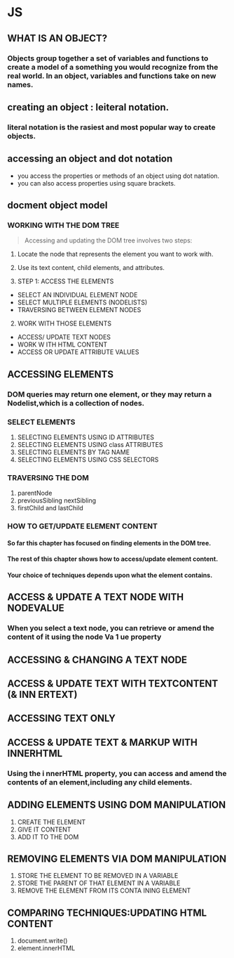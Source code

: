 # JS
## WHAT IS AN OBJECT?
### Objects group together a set of variables and functions to create a model of a something you would recognize from the real world. In an object, variables and functions take on new names.
## creating an object : leiteral notation.

### literal notation is the rasiest and most popular way to create objects.

## accessing an object and dot notation
* you access the properties or methods of an object using dot natation.
* you can also access properties using square brackets.
## docment object model
### WORKING WITH THE DOM TREE 


> Accessing and updating the DOM tree involves two steps:
1. Locate the node that represents the element you want to work with.
2. Use its text content, child elements, and attributes. 

1. STEP 1: ACCESS THE ELEMENTS
* SELECT AN INDIVIDUAL ELEMENT NODE
* SELECT MULTIPLE ELEMENTS (NODELISTS) 
* TRAVERSING BETWEEN ELEMENT NODES

2. WORK WITH THOSE ELEMENTS
 * ACCESS/ UPDATE
TEXT NODES 
* WORK W ITH HTML
CONTENT 
* ACCESS OR UPDATE
ATTRIBUTE VALUES 

## ACCESSING ELEMENTS 
### DOM queries may return one element, or they may return a Nodelist,which is a collection of nodes. 
### SELECT ELEMENTS
1. SELECTING ELEMENTS
USING ID ATTRIBUTES
2. SELECTING ELEMENTS
USING class ATTRIBUTES
3. SELECTING ELEMENTS
BY TAG NAME
4. SELECTING ELEMENTS
USING CSS SELECTORS 

### TRAVERSING THE DOM 
1. parentNode
2. previousSibling
nextSibling 
3. firstChild and
lastChild 

### HOW TO GET/UPDATE ELEMENT CONTENT 

#### So far this chapter has focused on finding elements in the DOM tree. 
#### The rest of this chapter shows how to access/update element content.
#### Your choice of techniques depends upon what the element contains. 

## ACCESS & UPDATE A TEXT NODE WITH NODEVALUE
### When you select a text node, you can retrieve or amend the content of it using the node Va 1 ue property

## ACCESSING & CHANGING A TEXT NODE
## ACCESS & UPDATE TEXT WITH TEXTCONTENT (& INN ERTEXT)

## ACCESSING TEXT ONLY 
## ACCESS & UPDATE TEXT & MARKUP WITH INNERHTML
### Using the i nnerHTML property, you can access and amend the contents of an element,including any child elements. 

## ADDING ELEMENTS USING DOM MANIPULATION
1. CREATE THE ELEMENT
2. GIVE IT CONTENT 
3. ADD IT TO THE DOM 
## REMOVING ELEMENTS VIA DOM MANIPULATION 
1. STORE THE ELEMENT
TO BE REMOVED IN A
VARIABLE 
2. STORE THE PARENT OF
THAT ELEMENT IN A
VARIABLE
3. REMOVE THE ELEMENT
FROM ITS CONTA INING
ELEMENT
 ## COMPARING TECHNIQUES:UPDATING HTML CONTENT
 1. document.write() 
 2. element.innerHTML